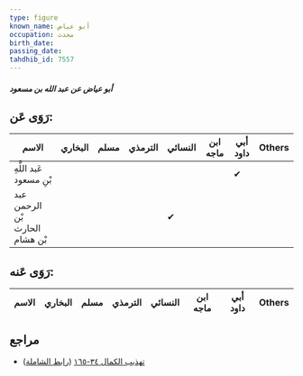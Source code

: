 ```yaml
---
type: figure
known_name: أبو عياض
occupation: محدث
birth_date:
passing_date:
tahdhib_id: 7557
---
```

##### أبو عياض عن عبد الله بن مسعود

## رَوَى عَن:
| الاسم                          | البخاري | مسلم | الترمذي | النسائي | ابن ماجه | أبي داود | Others |
| ------------------------------ | ------- | ---- | ------- | ------- | -------- | -------- | ------ |
| عَبد اللَّهِ بْنِ مسعود        |         |      |         |         |          | ✔        |        |
| عبد الرحمن بْن الحارث بْن هشام |         |      |         | ✔       |          |          |        |
## رَوَى عَنه:
| الاسم | البخاري | مسلم | الترمذي | النسائي | ابن ماجه | أبي داود | Others |
| ----- | ------- | ---- | ------- | ------- | -------- | -------- | ------ |
## مراجع
- [تهذيب الكمال ٣٤-١٦٥](obsidian://open?vault=Tahdhib-al-Kamal&file=Figures/٧٥٥٧-أبو%20عياض%20عن%20عبد%20الله%20بن%20مسعود) ([رابط الشاملة](https://shamela.ws/book/3722/18282))